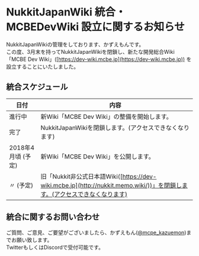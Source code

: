 # NukkitJapanWiki 統合・MCBEDevWiki 設立に関するお知らせ

NukkitJapanWikiの管理をしております、かずえもんです。  
この度、3月末を持ってNukkitJapanWikiを閉鎖し、新たな開発総合Wiki「MCBE Dev Wiki」([https://dev-wiki.mcbe.jp](https://dev-wiki.mcbe.jp)) を設立することにいたしました。  

## 統合スケジュール

| 日付 | 内容 |
| --- | --- |
| 進行中 | 新Wiki「MCBE Dev Wiki」の整備を開始します。 |
| 完了 | NukkitJapanWikiを閉鎖します。(アクセスできなくなります)  |
| 2018年4月頃 (予定) | 新Wiki「MCBE Dev Wiki」を公開します。 |
| 〃 (予定) | 旧「Nukkit非公式日本語Wiki([https://dev-wiki.mcbe.jp](http://nukkit.memo.wiki/))」を閉鎖します。(アクセスできなくなります)  |

## 統合に関するお問い合わせ

ご質問、ご意見、ご要望がございましたら、かずえもん([@mcpe_kazuemon](https://twitter.com/mcpe_kazuemon))までお願い致します。  
TwitterもしくはDiscordで受付可能です。

